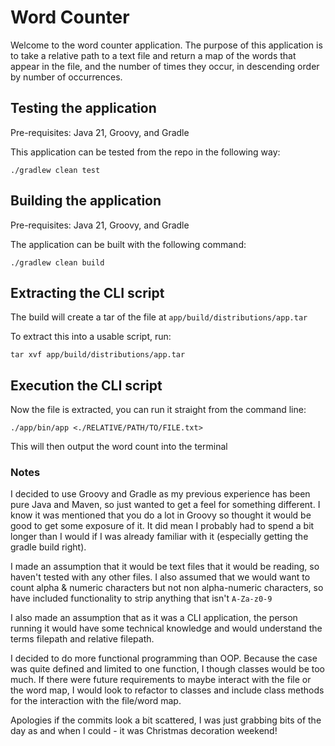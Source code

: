 # Word Counter

Welcome to the word counter application. The purpose of this application is to take a relative path to a text file and
return a map of the words that appear in the file, and the number of times they occur, in descending order by number of
occurrences.

## Testing the application

Pre-requisites: Java 21, Groovy, and Gradle

This application can be tested from the repo in the following way:

`./gradlew clean test`

## Building the application

Pre-requisites: Java 21, Groovy, and Gradle

The application can be built with the following command:

`./gradlew clean build`

## Extracting the CLI script

The build will create a tar of the file at `app/build/distributions/app.tar`

To extract this into a usable script, run:

`tar xvf app/build/distributions/app.tar`

## Execution the CLI script

Now the file is extracted, you can run it straight from the command line:

`./app/bin/app <./RELATIVE/PATH/TO/FILE.txt>`

This will then output the word count into the terminal

### Notes

I decided to use Groovy and Gradle as my previous experience has been pure Java and
Maven, so just wanted to get a feel for something different. I know it was mentioned
that you do a lot in Groovy so thought it would be good to get some exposure of it. It
did mean I probably had to spend a bit longer than I would if I was already familiar
with it (especially getting the gradle build right).

I made an assumption that it would be text files that it would be reading, so haven't
tested with any other files. I also assumed that we would want to count alpha & numeric 
characters but not non alpha-numeric characters, so have included functionality to strip
anything that isn't `A-Za-z0-9`

I also made an assumption that as it was a CLI application, the person running it would
have some technical knowledge and would understand the terms filepath and relative filepath.

I decided to do more functional programming than OOP. Because the case was quite defined
and limited to one function, I though classes would be too much. If there were future 
requirements to maybe interact with the file or the word map, I would look to refactor
to classes and include class methods for the interaction with the file/word map.

Apologies if the commits look a bit scattered, I was just grabbing bits of the day as
and when I could - it was Christmas decoration weekend!